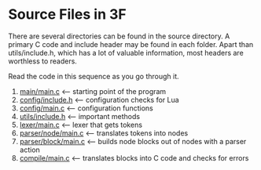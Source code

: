 # Source Files in 3F

There are several directories can be found in the source directory. A primary C code and include header may be found in each folder. Apart than utils/include.h, which has a lot of valuable information, most headers are worthless to readers.

Read the code in this sequence as you go through it.

1. [main/main.c](../src/main/main.c) <-- starting point of the program
2. [config/include.h](../src/config/include.h) <-- configuration checks for Lua
3. [config/main.c](../src/compile/main.c) <-- configuration functions
4. [utils/include.h](../src/utils/include.h) <-- important methods
5. [lexer/main.c](../src/lexer/main.c) <-- lexer that gets tokens
6. [parser/node/main.c](../src/parser/node/main.c) <-- translates tokens into nodes
7. [parser/block/main.c](../src/parser/block/main.c) <-- builds node blocks out of nodes with a parser action
8. [compile/main.c](../src/compile/main.c) <-- translates blocks into C code and checks for errors

